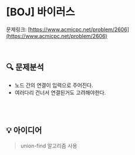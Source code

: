 # [BOJ] 바이러스

문제링크: [https://www.acmicpc.net/problem/2606](https://www.acmicpc.net/problem/2606)

<br/>

## 🔍 문제분석

- 노드 간의 연결이 입력으로 주어진다.
- 여러다리 건너서 연결된거도 고려해야한다.

<br/>
<br/>

## 💡 아이디어

> union-find 알고리즘 사용

